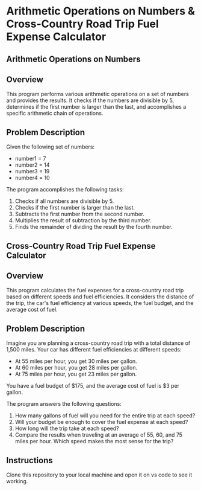 # Arithmetic Operations on Numbers &  Cross-Country Road Trip Fuel Expense Calculator

## Arithmetic Operations on Numbers
## Overview

This program performs various arithmetic operations on a set of numbers and provides the results. It checks if the numbers are divisible by 5, determines if the first number is larger than the last, and accomplishes a specific arithmetic chain of operations.

## Problem Description

Given the following set of numbers:
- number1 = 7
- number2 = 14
- number3 = 19
- number4 = 10

The program accomplishes the following tasks:
1. Checks if all numbers are divisible by 5.
2. Checks if the first number is larger than the last.
3. Subtracts the first number from the second number.
4. Multiplies the result of subtraction by the third number.
5. Finds the remainder of dividing the result by the fourth number.

## Cross-Country Road Trip Fuel Expense Calculator
## Overview

This program calculates the fuel expenses for a cross-country road trip based on different speeds and fuel efficiencies. It considers the distance of the trip, the car's fuel efficiency at various speeds, the fuel budget, and the average cost of fuel.

## Problem Description

Imagine you are planning a cross-country road trip with a total distance of 1,500 miles. Your car has different fuel efficiencies at different speeds: 
- At 55 miles per hour, you get 30 miles per gallon.
- At 60 miles per hour, you get 28 miles per gallon.
- At 75 miles per hour, you get 23 miles per gallon.

You have a fuel budget of $175, and the average cost of fuel is $3 per gallon.

The program answers the following questions:
1. How many gallons of fuel will you need for the entire trip at each speed?
2. Will your budget be enough to cover the fuel expense at each speed?
3. How long will the trip take at each speed?
4. Compare the results when traveling at an average of 55, 60, and 75 miles per hour. Which speed makes the most sense for the trip?

## Instructions
Clone this repository to your local machine and open it on vs code to 
see it working. 
